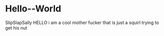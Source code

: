 # Hello--World
SlipSlapSally
HELLO i am a cool mother fucker that is just a squirl trying to get his nut 
